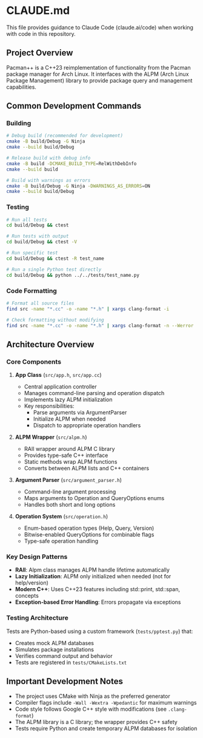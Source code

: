 # CLAUDE.md

This file provides guidance to Claude Code (claude.ai/code) when working with code in this repository.

## Project Overview

Pacman++ is a C++23 reimplementation of functionality from the Pacman package manager for Arch Linux. It interfaces with the ALPM (Arch Linux Package Management) library to provide package query and management capabilities.

## Common Development Commands

### Building
```bash
# Debug build (recommended for development)
cmake -B build/Debug -G Ninja
cmake --build build/Debug

# Release build with debug info
cmake -B build -DCMAKE_BUILD_TYPE=RelWithDebInfo
cmake --build build

# Build with warnings as errors
cmake -B build/Debug -G Ninja -DWARNINGS_AS_ERRORS=ON
cmake --build build/Debug
```

### Testing
```bash
# Run all tests
cd build/Debug && ctest

# Run tests with output
cd build/Debug && ctest -V

# Run specific test
cd build/Debug && ctest -R test_name

# Run a single Python test directly
cd build/Debug && python ../../tests/test_name.py
```

### Code Formatting
```bash
# Format all source files
find src -name "*.cc" -o -name "*.h" | xargs clang-format -i

# Check formatting without modifying
find src -name "*.cc" -o -name "*.h" | xargs clang-format -n --Werror
```

## Architecture Overview

### Core Components

1. **App Class** (`src/app.h`, `src/app.cc`)
   - Central application controller
   - Manages command-line parsing and operation dispatch
   - Implements lazy ALPM initialization
   - Key responsibilities:
     - Parse arguments via ArgumentParser
     - Initialize ALPM when needed
     - Dispatch to appropriate operation handlers

2. **ALPM Wrapper** (`src/alpm.h`)
   - RAII wrapper around ALPM C library
   - Provides type-safe C++ interface
   - Static methods wrap ALPM functions
   - Converts between ALPM lists and C++ containers

3. **Argument Parser** (`src/argument_parser.h`)
   - Command-line argument processing
   - Maps arguments to Operation and QueryOptions enums
   - Handles both short and long options

4. **Operation System** (`src/operation.h`)
   - Enum-based operation types (Help, Query, Version)
   - Bitwise-enabled QueryOptions for combinable flags
   - Type-safe operation handling

### Key Design Patterns

- **RAII**: Alpm class manages ALPM handle lifetime automatically
- **Lazy Initialization**: ALPM only initialized when needed (not for help/version)
- **Modern C++**: Uses C++23 features including std::print, std::span, concepts
- **Exception-based Error Handling**: Errors propagate via exceptions

### Testing Architecture

Tests are Python-based using a custom framework (`tests/pptest.py`) that:
- Creates mock ALPM databases
- Simulates package installations
- Verifies command output and behavior
- Tests are registered in `tests/CMakeLists.txt`

## Important Development Notes

- The project uses CMake with Ninja as the preferred generator
- Compiler flags include `-Wall -Wextra -Wpedantic` for maximum warnings
- Code style follows Google C++ style with modifications (see `.clang-format`)
- The ALPM library is a C library; the wrapper provides C++ safety
- Tests require Python and create temporary ALPM databases for isolation